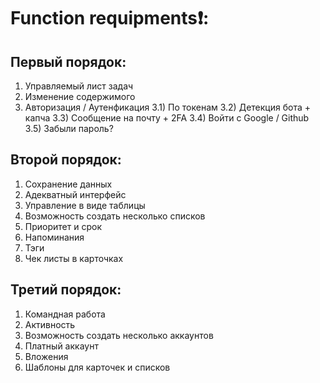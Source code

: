 # Function requipments❗:
## Первый порядок:
1) Управляемый лист задач
2) Изменение содержимого
3) Авторизация / Аутенфикация
3.1) По токенам
3.2) Детекция бота + капча
3.3) Сообщение на почту + 2FA
3.4) Войти с Google / Github
3.5) Забыли пароль?
## Второй порядок:
1) Сохранение данных
2) Адекватный интерфейс
3) Управление в виде таблицы
4) Возможность создать несколько списков
5) Приоритет и срок
6) Напоминания
7) Тэги
8) Чек листы в карточках
## Третий порядок:
1) Командная работа
2) Активность
3) Возможность создать несколько аккаунтов
4) Платный аккаунт
5) Вложения
6) Шаблоны для карточек и списков